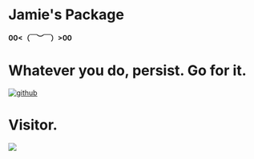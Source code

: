 # Jamie's  Package
**00<（￣︶￣）>00**
# Whatever you do, persist. Go for it.
 [![github](https://img.shields.io/badge/github-Jamie-brightgreen.svg)](https://github.com/PotatoXi)
# Visitor.
![](https://github.com/ZJUEarthData/geochemistrypy/urlstat?mode=github&repo=ZJUEarthData/geochemistrypy)
